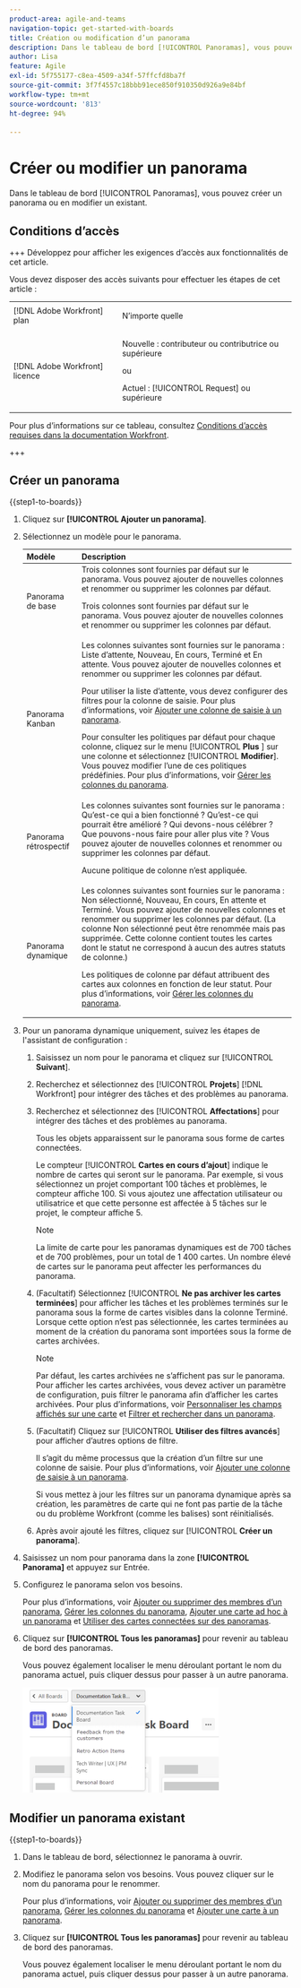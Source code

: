 ```yaml
---
product-area: agile-and-teams
navigation-topic: get-started-with-boards
title: Création ou modification d’un panorama
description: Dans le tableau de bord [!UICONTROL Panoramas], vous pouvez créer un panorama ou en modifier un existant.
author: Lisa
feature: Agile
exl-id: 5f755177-c8ea-4509-a34f-57ffcfd8ba7f
source-git-commit: 3f7f4557c18bbb91ece850f910350d926a9e84bf
workflow-type: tm+mt
source-wordcount: '813'
ht-degree: 94%

---
```


# Créer ou modifier un panorama

<!-- Audited: 12/2023 -->

Dans le tableau de bord [!UICONTROL Panoramas], vous pouvez créer un panorama ou en modifier un existant.

## Conditions d’accès

+++ Développez pour afficher les exigences d’accès aux fonctionnalités de cet article.

Vous devez disposer des accès suivants pour effectuer les étapes de cet article :

<table style="table-layout:auto"> 
 <col> 
 <col> 
 <tbody> 
  <tr> 
   <td role="rowheader">[!DNL Adobe Workfront] plan</td> 
   <td> <p>N’importe quelle</p> </td> 
  </tr> 
    <tr> 
   <td role="rowheader">[!DNL Adobe Workfront] licence</td> 
   <td> <p>Nouvelle : contributeur ou contributrice ou supérieure </p>
 <p>ou</p> 
<p>Actuel : [!UICONTROL Request] ou supérieure </p> 
</td> 
  </tr>
 </tbody> 
</table>

Pour plus d’informations sur ce tableau, consultez [Conditions d’accès requises dans la documentation Workfront](/help/quicksilver/administration-and-setup/add-users/access-levels-and-object-permissions/access-level-requirements-in-documentation.md).

+++

## Créer un panorama

{{step1-to-boards}}

1. Cliquez sur **[!UICONTROL Ajouter un panorama]**.

1. Sélectionnez un modèle pour le panorama.

   | Modèle | Description |
   |---------|----------|
   | Panorama de base | Trois colonnes sont fournies par défaut sur le panorama. Vous pouvez ajouter de nouvelles colonnes et renommer ou supprimer les colonnes par défaut. <p>Trois colonnes sont fournies par défaut sur le panorama. Vous pouvez ajouter de nouvelles colonnes et renommer ou supprimer les colonnes par défaut. |
   | Panorama Kanban | Les colonnes suivantes sont fournies sur le panorama : Liste d’attente, Nouveau, En cours, Terminé et En attente. Vous pouvez ajouter de nouvelles colonnes et renommer ou supprimer les colonnes par défaut.<p>Pour utiliser la liste d’attente, vous devez configurer des filtres pour la colonne de saisie. Pour plus d’informations, voir [Ajouter une colonne de saisie à un panorama](/help/quicksilver/agile/use-boards-agile-planning-tools/add-intake-column-to-board.md). <p>Pour consulter les politiques par défaut pour chaque colonne, cliquez sur le menu [!UICONTROL **Plus** ] sur une colonne et sélectionnez [!UICONTROL **Modifier**]. Vous pouvez modifier l’une de ces politiques prédéfinies. Pour plus d’informations, voir [Gérer les colonnes du panorama](/help/quicksilver/agile/get-started-with-boards/manage-board-columns.md). |
   | Panorama rétrospectif | Les colonnes suivantes sont fournies sur le panorama : Qu’est-ce qui a bien fonctionné ? Qu’est-ce qui pourrait être amélioré ? Qui devons-nous célébrer ? Que pouvons-nous faire pour aller plus vite ? Vous pouvez ajouter de nouvelles colonnes et renommer ou supprimer les colonnes par défaut. <p>Aucune politique de colonne n’est appliquée. |
   | Panorama dynamique | Les colonnes suivantes sont fournies sur le panorama : Non sélectionné, Nouveau, En cours, En attente et Terminé. Vous pouvez ajouter de nouvelles colonnes et renommer ou supprimer les colonnes par défaut. (La colonne Non sélectionné peut être renommée mais pas supprimée. Cette colonne contient toutes les cartes dont le statut ne correspond à aucun des autres statuts de colonne.) <p>Les politiques de colonne par défaut attribuent des cartes aux colonnes en fonction de leur statut. Pour plus d’informations, voir [Gérer les colonnes du panorama](/help/quicksilver/agile/get-started-with-boards/manage-board-columns.md). |

1. Pour un panorama dynamique uniquement, suivez les étapes de l&#39;assistant de configuration :

   1. Saisissez un nom pour le panorama et cliquez sur [!UICONTROL **Suivant**].
   1. Recherchez et sélectionnez des [!UICONTROL **Projets**] [!DNL Workfront] pour intégrer des tâches et des problèmes au panorama.
   1. Recherchez et sélectionnez des [!UICONTROL **Affectations**] pour intégrer des tâches et des problèmes au panorama.

      Tous les objets apparaissent sur le panorama sous forme de cartes connectées.

      Le compteur [!UICONTROL **Cartes en cours d’ajout**] indique le nombre de cartes qui seront sur le panorama. Par exemple, si vous sélectionnez un projet comportant 100 tâches et problèmes, le compteur affiche 100. Si vous ajoutez une affectation utilisateur ou utilisatrice et que cette personne est affectée à 5 tâches sur le projet, le compteur affiche 5.

      >[!NOTE]
      >
      >La limite de carte pour les panoramas dynamiques est de 700 tâches et de 700 problèmes, pour un total de 1 400 cartes. Un nombre élevé de cartes sur le panorama peut affecter les performances du panorama.

   1. (Facultatif) Sélectionnez [!UICONTROL **Ne pas archiver les cartes terminées**] pour afficher les tâches et les problèmes terminés sur le panorama sous la forme de cartes visibles dans la colonne Terminé. Lorsque cette option n’est pas sélectionnée, les cartes terminées au moment de la création du panorama sont importées sous la forme de cartes archivées.

      >[!NOTE]
      >
      >Par défaut, les cartes archivées ne s’affichent pas sur le panorama. Pour afficher les cartes archivées, vous devez activer un paramètre de configuration, puis filtrer le panorama afin d’afficher les cartes archivées. Pour plus d’informations, voir [Personnaliser les champs affichés sur une carte](/help/quicksilver/agile/get-started-with-boards/customize-fields-on-card.md) et [Filtrer et rechercher dans un panorama](/help/quicksilver/agile/get-started-with-boards/filter-search-in-board.md).

   1. (Facultatif) Cliquez sur [!UICONTROL **Utiliser des filtres avancés**] pour afficher d’autres options de filtre.

      Il s’agit du même processus que la création d’un filtre sur une colonne de saisie. Pour plus d’informations, voir [Ajouter une colonne de saisie à un panorama](/help/quicksilver/agile/use-boards-agile-planning-tools/add-intake-column-to-board.md).

      Si vous mettez à jour les filtres sur un panorama dynamique après sa création, les paramètres de carte qui ne font pas partie de la tâche ou du problème Workfront (comme les balises) sont réinitialisés.

   1. Après avoir ajouté les filtres, cliquez sur [!UICONTROL **Créer un panorama**].

1. Saisissez un nom pour panorama dans la zone **[!UICONTROL Panorama]** et appuyez sur Entrée.
1. Configurez le panorama selon vos besoins.

   Pour plus d’informations, voir [Ajouter ou supprimer des membres d’un panorama](../../agile/get-started-with-boards/add-members-to-board.md), [Gérer les colonnes du panorama](../../agile/get-started-with-boards/manage-board-columns.md), [Ajouter une carte ad hoc à un panorama](../../agile/get-started-with-boards/add-card-to-board.md) et [Utiliser des cartes connectées sur des panoramas](/help/quicksilver/agile/get-started-with-boards/connected-cards.md).

1. Cliquez sur **[!UICONTROL Tous les panoramas]** pour revenir au tableau de bord des panoramas.

   Vous pouvez également localiser le menu déroulant portant le nom du panorama actuel, puis cliquer dessus pour passer à un autre panorama.

   ![Liste des panoramas](assets/boards-button-list-of-boards-350x188.png)

## Modifier un panorama existant

{{step1-to-boards}}

1. Dans le tableau de bord, sélectionnez le panorama à ouvrir.
1. Modifiez le panorama selon vos besoins. Vous pouvez cliquer sur le nom du panorama pour le renommer.

   Pour plus d’informations, voir [Ajouter ou supprimer des membres d’un panorama](../../agile/get-started-with-boards/add-members-to-board.md), [Gérer les colonnes du panorama](../../agile/get-started-with-boards/manage-board-columns.md) et [Ajouter une carte à un panorama](../../agile/get-started-with-boards/add-card-to-board.md).

1. Cliquez sur **[!UICONTROL Tous les panoramas]** pour revenir au tableau de bord des panoramas.

   Vous pouvez également localiser le menu déroulant portant le nom du panorama actuel, puis cliquer dessus pour passer à un autre panorama.

